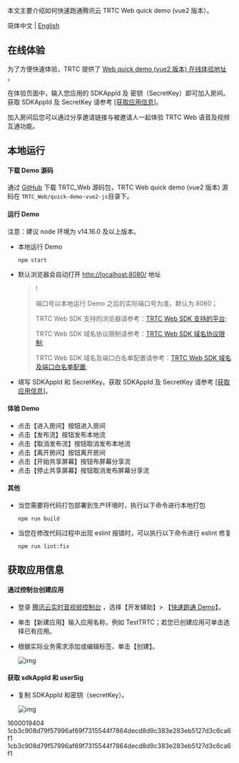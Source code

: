 本文主要介绍如何快速跑通腾讯云 TRTC Web quick demo (vue2 版本）。

简体中文 | [English](./README.md)

## 在线体验

为了方便快速体验，TRTC 提供了 [Web quick demo (vue2 版本) 在线体验地址](https://web.sdk.qcloud.com/trtc/webrtc/demo/quick-demo-vue2-js/index.html) 。

在体验页面中，输入您应用的 SDKAppId 及 密钥（SecretKey）即可加入房间。获取 SDKAppId 及 SecretKey 请参考 <a href="#getAppInfo">[获取应用信息]</a>。

加入房间后您可以通过分享邀请链接与被邀请人一起体验 TRTC Web 语音及视频互通功能。

## 本地运行

#### 下载 Demo 源码

通过 [GitHub](https://github.com/LiteAVSDK/TRTC_Web) 下载 TRTC_Web 源码包，TRTC Web quick demo (vue2 版本) 源码在 `TRTC_Web/quick-demo-vue2-js`目录下。

#### 运行 Demo

注意：建议 node 环境为 v14.16.0 及以上版本。

- 本地运行 Demo

  ```shell
  npm start
  ```

- 默认浏览器会自动打开 [http://localhost:8080/](http://localhost:8080/) 地址

  > !
  >
  > 端口号以本地运行 Demo 之后的实际端口号为准，默认为 8080；
  >
  > TRTC Web SDK 支持的浏览器请参考：[TRTC Web SDK 支持的平台](https://cloud.tencent.com/document/product/647/17249#.E6.94.AF.E6.8C.81.E7.9A.84.E5.B9.B3.E5.8F.B0);
  >
  > TRTC Web SDK 域名协议限制请参考：[TRTC Web SDK 域名协议限制](https://cloud.tencent.com/document/product/647/17249#url-.E5.9F.9F.E5.90.8D.E5.8D.8F.E8.AE.AE.E9.99.90.E5.88.B6);
  >
  > TRTC Web SDK 域名及端口白名单配置请参考：[TRTC Web SDK 域名及端口白名单配置](https://cloud.tencent.com/document/product/647/34399#webrtc-.E9.9C.80.E8.A6.81.E9.85.8D.E7.BD.AE.E5.93.AA.E4.BA.9B.E7.AB.AF.E5.8F.A3.E6.88.96.E5.9F.9F.E5.90.8D.E4.B8.BA.E7.99.BD.E5.90.8D.E5.8D.95.EF.BC.9F);

+ 填写 SDKAppId 和 SecretKey。获取 SDKAppId 及 SecretKey 请参考 <a href="#getAppInfo">[获取应用信息]</a>。

#### 体验 Demo

- 点击【进入房间】按钮进入房间
- 点击【发布流】按钮发布本地流
- 点击【取消发布流】按钮取消发布本地流
- 点击【离开房间】按钮离开房间
- 点击【开始共享屏幕】按钮布屏幕分享流
- 点击【停止共享屏幕】按钮取消发布屏幕分享流

#### 其他

- 当您需要将代码打包部署到生产环境时，执行以下命令进行本地打包

  ```shell
  npm run build
  ```

- 当您在修改代码过程中出现 eslint 报错时，可以执行以下命令进行 eslint 修复

  ```shell
  npm run lint:fix
  ```

<span id="getAppInfo"></span>

## 获取应用信息

#### 通过控制台创建应用

- 登录 [腾讯云实时音视频控制台](https://console.cloud.tencent.com/trtc) ，选择【开发辅助】> 【[快速跑通 Demo](https://console.cloud.tencent.com/trtc/quickstart)】。

- 单击【新建应用】输入应用名称，例如 TestTRTC；若您已创建应用可单击选择已有应用。

- 根据实际业务需求添加或编辑标签，单击【创建】。

  ![img](https://qcloudimg.tencent-cloud.cn/raw/7a75d25ff107b1bcc32fa67db9348442.png)

#### 获取 sdkAppId 和 userSig

- 复制 SDKAppId 和密钥（secretKey）。

  ![img](https://qcloudimg.tencent-cloud.cn/raw/fae7429a873a5d42df3f9dd701db2685.png)

1600019404
1cb3c908d79f57996af69f7315544f7864decd8d9c383e283eb5127d3c6ca6f1
1cb3c908d79f57996af69f7315544f7864decd8d9c383e283eb5127d3c6ca6f1
